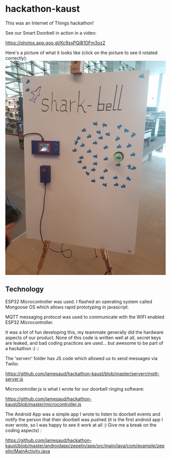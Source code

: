 # hackathon-kaust

This was an Internet of Things hackathon!

See our Smart Doorbell in action in a video:

https://photos.app.goo.gl/Kc9ssPQjB1DFm3oz2

Here's a picture of what it looks like (click on the picture to see it rotated correctly):
![Alt text](/picture.jpg?raw=true "Doorbell")


## Technology 

ESP32 Microcontroller was used. I flashed an operating system called Mongoose OS which allows rapid prototyping in javascript.

MQTT messaging protocol was used to communicate with the WIFI enabled ESP32 Microcontroller.

It was a lot of fun developing this, my teammate generally did the hardware aspects of our product. None of this code is written well at all, secret keys are leaked, and bad coding practices are used... but awesome to be part of a hackathon :)
 ::

The 'serverr' folder has JS code which allowed us to send messages via Twilio:

https://github.com/jamesaud/hackathon-kaust/blob/master/serverr/mqtt-server.js

Microcontroller.js is what I wrote for our doorbell ringing software:

https://github.com/jamesaud/hackathon-kaust/blob/master/microcontroller.js

The Android App was a simple app I wrote to listen to doorbell events and notify the person that their doorbell was pushed (it is the first android app I ever wrote, so I was happy to see it work at all :) Give me a break on the coding aspects) :

https://github.com/jamesaud/hackathon-kaust/blob/master/androidapp/zepelin/app/src/main/java/com/example/zepelin/MainActivity.java






